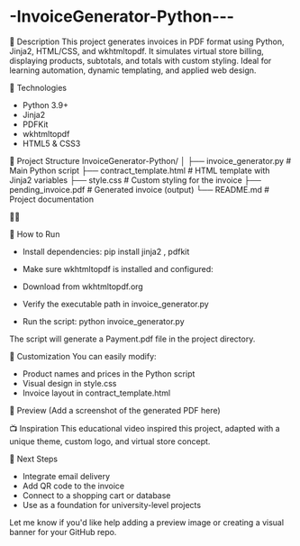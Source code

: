 # -InvoiceGenerator-Python---


📌 Description
This project generates invoices in PDF format using Python, Jinja2, HTML/CSS, and wkhtmltopdf. It simulates virtual store billing, displaying products, subtotals, and totals with custom styling. Ideal for learning automation, dynamic templating, and applied web design.

🚀 Technologies
- Python 3.9+
- Jinja2
- PDFKit
- wkhtmltopdf
- HTML5 & CSS3

📂 Project Structure
InvoiceGenerator-Python/
│
├── invoice_generator.py       # Main Python script
├── contract_template.html     # HTML template with Jinja2 variables
├── style.css                  # Custom styling for the invoice
├── pending_invoice.pdf         # Generated invoice (output)
└── README.md                  # Project documentation



🧪 How to Run
- Install dependencies:
pip install jinja2 , pdfkit


- Make sure wkhtmltopdf is installed and configured:
- Download from wkhtmltopdf.org
- Verify the executable path in invoice_generator.py
- Run the script:
python invoice_generator.py


The script will generate a Payment.pdf file in the project directory.

🎨 Customization
You can easily modify:
- Product names and prices in the Python script
- Visual design in style.css
- Invoice layout in contract_template.html

📸 Preview
(Add a screenshot of the generated PDF here)


📺 Inspiration
This educational video inspired this project, adapted with a unique theme, custom logo, and virtual store concept.

🧠 Next Steps
- Integrate email delivery
- Add QR code to the invoice
- Connect to a shopping cart or database
- Use as a foundation for university-level projects

Let me know if you'd like help adding a preview image or creating a visual banner for your GitHub repo.
